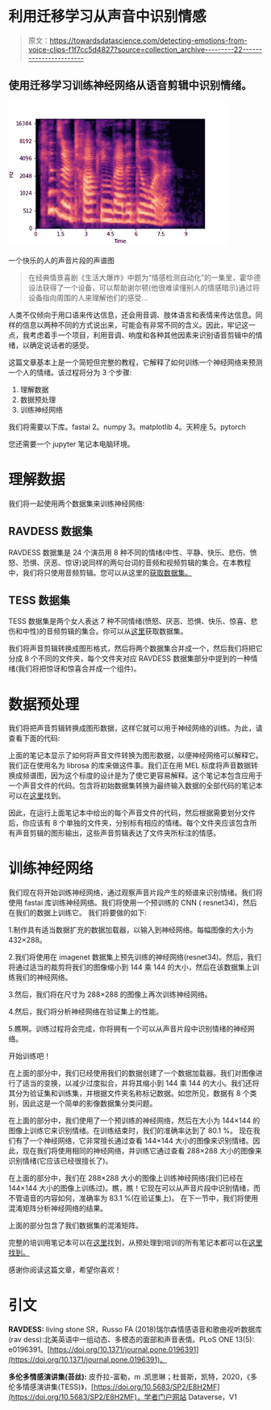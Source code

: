 # 利用迁移学习从声音中识别情感

> 原文：<https://towardsdatascience.com/detecting-emotions-from-voice-clips-f1f7cc5d4827?source=collection_archive---------22----------------------->

## 使用迁移学习训练神经网络从语音剪辑中识别情绪。

![](img/9522e4239a8cd175c65c402ecf5ce0a2.png)

一个快乐的人的声音片段的声谱图

> 在经典情景喜剧《生活大爆炸》中题为“情感检测自动化”的一集里，霍华德设法获得了一个设备，可以帮助谢尔顿(他很难读懂别人的情感暗示)通过将设备指向周围的人来理解他们的感受…

人类不仅倾向于用口语来传达信息，还会用音调、肢体语言和表情来传达信息。同样的信息以两种不同的方式说出来，可能会有非常不同的含义。因此，牢记这一点，我考虑着手一个项目，利用音调、响度和各种其他因素来识别语音剪辑中的情绪，以确定说话者的感受。

这篇文章基本上是一个简短但完整的教程，它解释了如何训练一个神经网络来预测一个人的情绪。该过程将分为 3 个步骤:

1.  理解数据
2.  数据预处理
3.  训练神经网络

我们将需要以下库。fastai
2。numpy
3。matplotlib
4。天秤座
5。pytorch

您还需要一个 jupyter 笔记本电脑环境。

# 理解数据

我们将一起使用两个数据集来训练神经网络:

## RAVDESS 数据集

RAVDESS 数据集是 24 个演员用 8 种不同的情绪(中性、平静、快乐、悲伤、愤怒、恐惧、厌恶、惊讶)说同样的两句台词的音频和视频剪辑的集合。在本教程中，我们将只使用音频剪辑。您可以从这里的[获取数据集。](https://zenodo.org/record/1188976)

## TESS 数据集

TESS 数据集是两个女人表达 7 种不同情绪(愤怒、厌恶、恐惧、快乐、惊喜、悲伤和中性)的音频剪辑的集合。你可以从[这里](https://tspace.library.utoronto.ca/handle/1807/24487)获取数据集。

我们将声音剪辑转换成图形格式，然后将两个数据集合并成一个，然后我们将把它分成 8 个不同的文件夹，每个文件夹对应 RAVDESS 数据集部分中提到的一种情绪(我们将把惊讶和惊喜合并成一个组件)。

# 数据预处理

我们将把声音剪辑转换成图形数据，这样它就可以用于神经网络的训练。为此，请查看下面的代码:

上面的笔记本显示了如何将声音文件转换为图形数据，以便神经网络可以解释它。我们正在使用名为 librosa 的库来做这件事。我们正在用 MEL 标度将声音数据转换成频谱图，因为这个标度的设计是为了使它更容易解释。这个笔记本包含应用于一个声音文件的代码。包含将初始数据集转换为最终输入数据的全部代码的笔记本可以在[这里](https://github.com/shaan2909/Emotion-Detection-from-Sound/blob/master/Sound%20Preprocessing%20.ipynb)找到。

因此，在运行上面笔记本中给出的每个声音文件的代码，然后根据需要划分文件后，你应该有 8 个单独的文件夹，分别标有相应的情绪。每个文件夹应该包含所有声音剪辑的图形输出，这些声音剪辑表达了文件夹所标注的情感。

# 训练神经网络

我们现在将开始训练神经网络，通过观察声音片段产生的频谱来识别情绪。我们将使用 fastai 库训练神经网络。我们将使用一个预训练的 CNN ( resnet34)，然后在我们的数据上训练它。
我们将要做的如下:

1.制作具有适当数据扩充的数据加载器，以输入到神经网络。每幅图像的大小为 432×288。

2.我们将使用在 imagenet 数据集上预先训练的神经网络(resnet34)。然后，我们将通过适当的裁剪将我们的图像缩小到 144 乘 144 的大小，然后在该数据集上训练我们的神经网络。

3.然后，我们将在尺寸为 288×288 的图像上再次训练神经网络。

4.然后，我们将分析神经网络在验证集上的性能。

5.瞧啊。训练过程将会完成，你将拥有一个可以从声音片段中识别情绪的神经网络。

开始训练吧！

在上面的部分中，我们已经使用我们的数据创建了一个数据加载器。我们对图像进行了适当的变换，以减少过度拟合，并将其缩小到 144 乘 144 的大小。我们还将其分为验证集和训练集，并根据文件夹名称标记数据。如您所见，数据有 8 个类别，因此这是一个简单的影像数据集分类问题。

在上面的部分中，我们使用了一个预训练的神经网络，然后在大小为 144×144 的图像上训练它来识别情绪。在训练结束时，我们的准确率达到了 80.1 %。
现在我们有了一个神经网络，它非常擅长通过查看 144×144 大小的图像来识别情绪。因此，现在我们将使用相同的神经网络，并训练它通过查看 288×288 大小的图像来识别情绪(它应该已经很擅长了)。

在上面的部分中，我们在 288×288 大小的图像上训练神经网络(我们已经在 144×144 大小的图像上训练过)。瞧，瞧！它现在可以从声音片段中识别情绪，而不管语音的内容如何，准确率为 83.1 %(在验证集上)。
在下一节中，我们将使用混淆矩阵分析神经网络的结果。

上面的部分包含了我们数据集的混淆矩阵。

完整的培训用笔记本可以在[这里](https://github.com/shaan2909/Emotion-Detection-from-Sound/blob/master/Training%20.ipynb)找到，从预处理到培训的所有笔记本都可以在[这里找到。](https://github.com/shaan2909/Emotion-Detection-from-Sound)

感谢你阅读这篇文章，希望你喜欢！

# 引文

**RAVDESS:** living stone SR，Russo FA (2018)瑞尔森情感语音和歌曲视听数据库(rav dess):北美英语中一组动态、多模态的面部和声音表情。PLoS ONE 13(5): e0196391。[https://doi.org/10.1371/journal.pone.0196391](https://doi.org/10.1371/journal.pone.0196391)。

**多伦多情感演讲集(苔丝):** 皮乔拉-富勒，m .凯思琳；杜普斯，凯特，2020，《多伦多情感演讲集(TESS)》，[https://doi.org/10.5683/SP2/E8H2MF](https://doi.org/10.5683/SP2/E8H2MF)，学者门户网站 Dataverse，V1